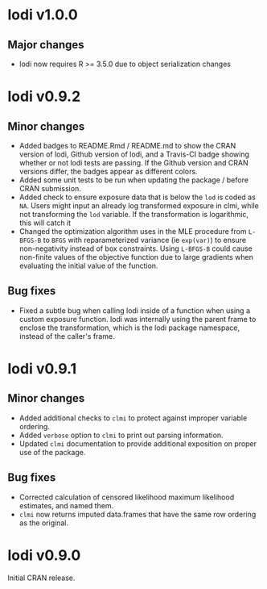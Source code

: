 # lodi v1.0.0

## Major changes
* lodi now requires R >= 3.5.0 due to object serialization changes
 
# lodi v0.9.2

## Minor changes
* Added badges to README.Rmd / README.md to show the CRAN version of lodi, Github version of lodi, and a Travis-CI badge showing whether or not lodi tests are passing. If the Github version and CRAN versions differ, the badges appear as different colors.
* Added some unit tests to be run when updating the package / before CRAN submission.
* Added check to ensure exposure data that is below the `lod` is coded as `NA`. Users might input an already log transformed exposure in clmi, while not transforming the `lod` variable. If the transformation is logarithmic, this will catch it
* Changed the optimization algorithm uses in the MLE procedure from `L-BFGS-B` to `BFGS` with reparameterized variance (ie  `exp(var)`) to ensure non-negativity instead of box constraints. Using `L-BFGS-B` could cause non-finite values of the objective function due to large gradients when evaluating the initial value of the function.

## Bug fixes
* Fixed a subtle bug when calling lodi inside of a function when using a custom exposure function. lodi was internally using the parent frame to enclose the transformation, which is the lodi package namespace, instead of the caller's frame.

# lodi v0.9.1

## Minor changes
* Added additional checks to `clmi` to protect against improper variable ordering.
* Added `verbose` option to `clmi` to print out parsing information.
* Updated `clmi` documentation to provide additional exposition on proper use of the package.

## Bug fixes
* Corrected calculation of censored likelihood maximum likelihood estimates, and named them.
* `clmi` now returns imputed data.frames that have the same row ordering as the original.

# lodi v0.9.0
Initial CRAN release.
